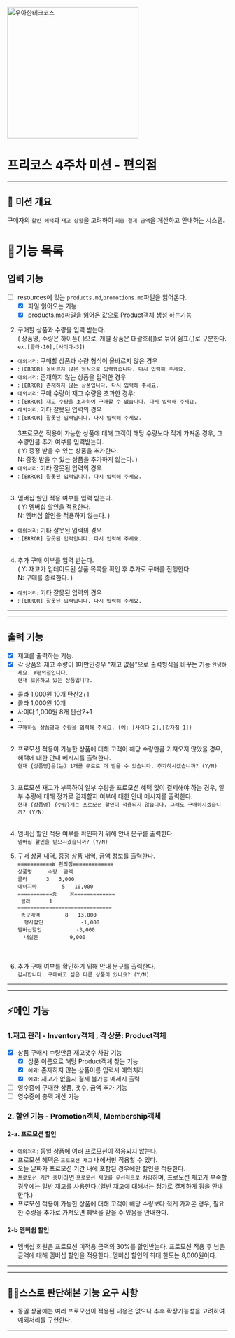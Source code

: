 
<p>
    <img src="https://github.com/user-attachments/assets/c811c2be-923e-4134-a7d4-56bd12198910" alt="우아한테크코스" width="300px">
</p>

# 프리코스 4주차 미션 - 편의점

---

##  💪 미션 개요
구매자의 `할인 혜택`과 `재고 상황`을 고려하여 `최종 결제 금액`을 계산하고 안내하는 시스템.



# 📝기능 목록
## 입력 기능
- [ ] resources에 있는 `products.md`,`promotions.md`파일을 읽어온다.
  - [x] 파일 읽어오는 기능
  - [x] products.md파일을 읽어온 값으로 Product객체 생성 하는기능

2. 구매할 상품과 수량을 입력 받는다.<br>
  ( 상품명, 수량은 하이픈(-)으로, 개별 상품은 대괄호([])로 묶어 쉼표(,)로 구분한다. `ex.[콜라-10],[사이다-3]`)
- `예외처리`: 구매할 상품과 수량 형식이 올바르지 않은 경우 
- : `[ERROR] 올바르지 않은 형식으로 입력했습니다. 다시 입력해 주세요.`
- `예외처리`: 존재하지 않는 상품을 입력한 경우
- : `[ERROR] 존재하지 않는 상품입니다. 다시 입력해 주세요.`
- `예외처리`: 구매 수량이 재고 수량을 초과한 경우: 
- : `[ERROR] 재고 수량을 초과하여 구매할 수 없습니다. 다시 입력해 주세요.`
- `예외처리`: 기타 잘못된 입력의 경우
- : `[ERROR] 잘못된 입력입니다. 다시 입력해 주세요.`
  <br><br>
3프로모션 적용이 가능한 상품에 대해 고객이 해당 수량보다 적게 가져온 경우, 그 수량만큼 추가 여부를 입력받는다.<br>
  ( Y: 증정 받을 수 있는 상품을 추가한다.<br>
   N: 증정 받을 수 있는 상품을 추가하지 않는다. )
- `예외처리`: 기타 잘못된 입력의 경우
- : `[ERROR] 잘못된 입력입니다. 다시 입력해 주세요.`
   <br><br>
3. 멤버십 할인 적용 여부를 입력 받는다.<br>
   ( Y: 멤버십 할인을 적용한다.<br>
   N: 멤버십 할인을 적용하지 않는다. )
- `예외처리`: 기타 잘못된 입력의 경우
- : `[ERROR] 잘못된 입력입니다. 다시 입력해 주세요.`
   <br><br>
4. 추가 구매 여부를 입력 받는다.<br>
   ( Y: 재고가 업데이트된 상품 목록을 확인 후 추가로 구매를 진행한다.<br>
   N: 구매를 종료한다. )
- `예외처리`: 기타 잘못된 입력의 경우
- : `[ERROR] 잘못된 입력입니다. 다시 입력해 주세요.`

---

---

## 출력 기능
- [x] 재고를 출력하는 기능.<br>
- [x] 각 상품의 재고 수량이 1미만인경우 "재고 없음"으로 출력형식을 바꾸는 기능
   `안녕하세요. W편의점입니다.`<br>
   `현재 보유하고 있는 상품입니다.`

- 콜라 1,000원 10개 탄산2+1
- 콜라 1,000원 10개
- 사이다 1,000원 8개 탄산2+1
- ...
- `구매하실 상품명과 수량을 입력해 주세요. (예: [사이다-2],[감자칩-1])`
<br><br>
2. 프로모션 적용이 가능한 상품에 대해 고객이 해당 수량만큼 가져오지 않았을 경우, 혜택에 대한 안내 메시지를 출력한다.<br>
   `현재 {상품명}은(는) 1개를 무료로 더 받을 수 있습니다. 추가하시겠습니까? (Y/N)`
   <br><br>
3. 프로모션 재고가 부족하여 일부 수량을 프로모션 혜택 없이 결제해야 하는 경우, 일부 수량에 대해 정가로 결제할지 여부에 대한 안내 메시지를 출력한다.<br>
   `현재 {상품명} {수량}개는 프로모션 할인이 적용되지 않습니다. 그래도 구매하시겠습니까? (Y/N)`
   <br><br>
5. 멤버십 할인 적용 여부를 확인하기 위해 안내 문구를 출력한다.<br>
   `멤버십 할인을 받으시겠습니까? (Y/N)`

6. 구매 상품 내역, 증정 상품 내역, 금액 정보를 출력한다.<br>
   `===========W 편의점=============`<br>
   `상품명		수량	금액`<br>
   `콜라		3 	3,000`<br>
   `에너지바 		5 	10,000`<br>
   `===========증	정=============`<br>
  ` 콜라		1`<br>
   `==============================`<br>
  ` 총구매액		8	13,000`<br>
 `  행사할인			-1,000`<br>
   `멤버십할인			-3,000`<br>
 `  내실돈			 9,000`<br>
<br><br>
7. 추가 구매 여부를 확인하기 위해 안내 문구를 출력한다.<br>
   `감사합니다. 구매하고 싶은 다른 상품이 있나요? (Y/N)`

---

---

## ⚡메인 기능
### 1.재고 관리 - Inventory객체 , 각 상품: Product객체
- [x] 상품 구매시 수량만큼 재고갯수 차감 기능
  - [x] 상품 이름으로 해당 Product객체 찾는 기능
  - [x] `예외`: 존재하지 않는 상품이름 입력시 예외처리
  - [x] `예외`: 재고가 없을시 결제 불가능 메세지 출력
  
- [ ] 영수증에 구매한 상품, 갯수, 금액 추가 기능
- [ ] 영수증에 총액 계산 기능

### 2. 할인 기능 - Promotion객체, Membership객체
#### 2-a. 프로모션 할인
- `예외처리`: 동일 상품에 여러 프로모션이 적용되지 않는다.
- 프로모션 혜택은 `프로모션 재고` 내에서만 적용할 수 있다.
- 오늘 날짜가 프로모션 기간 내에 포함된 경우에만 할인을 적용한다.
- `프로모션 기간 중`이라면 `프로모션 재고를 우선적으로 차감`하며, 프로모션 재고가 부족할 경우에는 일반 재고를 사용한다.(일반 재고에 대해서는 정가로 결제하게 됨을 안내한다.)
- 프로모션 적용이 가능한 상품에 대해 고객이 해당 수량보다 적게 가져온 경우, 필요한 수량을 추가로 가져오면 혜택을 받을 수 있음을 안내한다.

#### 2-b 멤버쉽 할인
- 멤버십 회원은 프로모션 미적용 금액의 30%를 할인받는다.
프로모션 적용 후 남은 금액에 대해 멤버십 할인을 적용한다.
멤버십 할인의 최대 한도는 8,000원이다.


---

---


## 🙋‍♂️스스로 판단해본 기능 요구 사항
- 동일 상품에는 여러 프로모션이 적용된 내용은 없으나 추후 확장가능성을 고려하여 예외처리를 구현한다.
---
